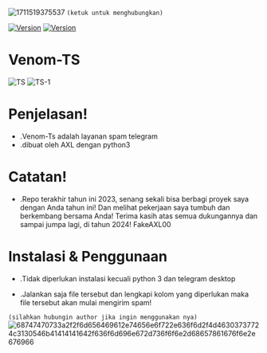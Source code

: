 ![1711519375537](https://github.com/FakeAXL00/Venom-TS/assets/164671698/42f8f1f1-ef6d-4a49-952e-23e1ee6fb9c7)
``(ketuk untuk menghubungkan)`` 

[![Version](https://img.shields.io/badge/FakeAXL-00-brightgreen.svg?maxAge=259200)]()
[![Version](https://img.shields.io/badge/NamePack-:VenomTS-brightgreen.svg?maxAge=259200)]()

# Venom-TS 
![TS](https://github.com/FakeAXL00/Venom-TS/assets/164671698/717a86a0-04e3-4893-9df8-298f41f5d96a)
![TS-1](https://github.com/FakeAXL00/Venom-TS/assets/164671698/72011670-b18e-4ccf-be1c-d5f08f1666a4)
# Penjelasan!
* .Venom-Ts adalah layanan spam telegram
* .dibuat oleh AXL dengan python3

# Catatan!
* .Repo terakhir tahun ini 2023, senang sekali bisa berbagi proyek saya dengan Anda tahun ini! Dan melihat pekerjaan saya tumbuh dan berkembang bersama Anda! Terima kasih atas semua dukungannya dan sampai jumpa lagi, di tahun 2024! FakeAXL00

# Instalasi & Penggunaan
* .Tidak diperlukan instalasi kecuali python 3 dan telegram desktop

* .Jalankan saja file tersebut dan lengkapi kolom yang diperlukan maka file tersebut akan mulai mengirim spam!

``(silahkan hubungin author jika ingin menggunakan nya)``
![68747470733a2f2f6d656469612e74656e6f722e636f6d2f4d46303737724c3130546b41414141642f636f6d696e672d736f6f6e2d68657861676f6e2e676966](https://github.com/FakeAXL00/Venom-S/assets/164671698/9818251b-2c80-4d3f-b15f-3c3b765638d8)
